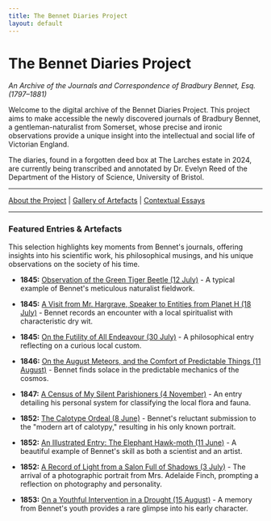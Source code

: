 ```yaml
---
title: The Bennet Diaries Project
layout: default
---
```


# The Bennet Diaries Project

*An Archive of the Journals and Correspondence of Bradbury Bennet, Esq. (1797–1881)*

Welcome to the digital archive of the Bennet Diaries Project. This project aims to make accessible the newly discovered journals of Bradbury Bennet, a gentleman-naturalist from Somerset, whose precise and ironic observations provide a unique insight into the intellectual and social life of Victorian England.

The diaries, found in a forgotten deed box at The Larches estate in 2024, are currently being transcribed and annotated by Dr. Evelyn Reed of the Department of the History of Science, University of Bristol.

---

[About the Project](about.md) | [Gallery of Artefacts](gallery.md) | [Contextual Essays](context/index.md)

---

### Featured Entries & Artefacts

This selection highlights key moments from Bennet's journals, offering insights into his scientific work, his philosophical musings, and his unique observations on the society of his time.

*   **1845:** [Observation of the Green Tiger Beetle (12 July)](entries/1845-07-12.md) - A typical example of Bennet's meticulous naturalist fieldwork.

*   **1845:** [A Visit from Mr. Hargrave, Speaker to Entities from Planet H (18 July)](entries/1845-07-18.md) - Bennet records an encounter with a local spiritualist with characteristic dry wit.

*   **1845:** [On the Futility of All Endeavour (30 July)](entries/1845-07-30.md) - A philosophical entry reflecting on a curious local custom.

*   **1846:** [On the August Meteors, and the Comfort of Predictable Things (11 August)](entries/1846-08-11.md) - Bennet finds solace in the predictable mechanics of the cosmos.

*   **1847:** [A Census of My Silent Parishioners (4 November)](entries/1847-11-04.md) - An entry detailing his personal system for classifying the local flora and fauna.

*   **1852:** [The Calotype Ordeal (8 June)](entries/1852-06-08.md) - Bennet's reluctant submission to the "modern art of calotypy," resulting in his only known portrait.

*   **1852:** [An Illustrated Entry: The Elephant Hawk-moth (11 June)](entries/elephant-hawk-moth.md) - A beautiful example of Bennet's skill as both a scientist and an artist.

*   **1852:** [A Record of Light from a Salon Full of Shadows (3 July)](entries/1852-07-03.md) - The arrival of a photographic portrait from Mrs. Adelaide Finch, prompting a reflection on photography and personality.

*   **1853:** [On a Youthful Intervention in a Drought (15 August)](entries/1853-08-15.md) - A memory from Bennet's youth provides a rare glimpse into his early character.
``` 
